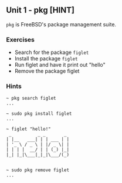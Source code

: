 Unit 1 - pkg [HINT]
---

`pkg` is FreeBSD's package management suite.

### **Exercises**

  * Search for the package `figlet`
  * Install the package `figlet`
  * Run figlet and have it print out "hello"
  * Remove the package figlet

### Hints

    ~ pkg search figlet
    ...

    ~ sudo pkg install figlet
    ...

    ~ figlet "hello!"
     _          _ _       _ 
    | |__   ___| | | ___ | |
    | '_ \ / _ \ | |/ _ \| |
    | | | |  __/ | | (_) |_|
    |_| |_|\___|_|_|\___/(_)


    ~ sudo pkg remove figlet
    ...
